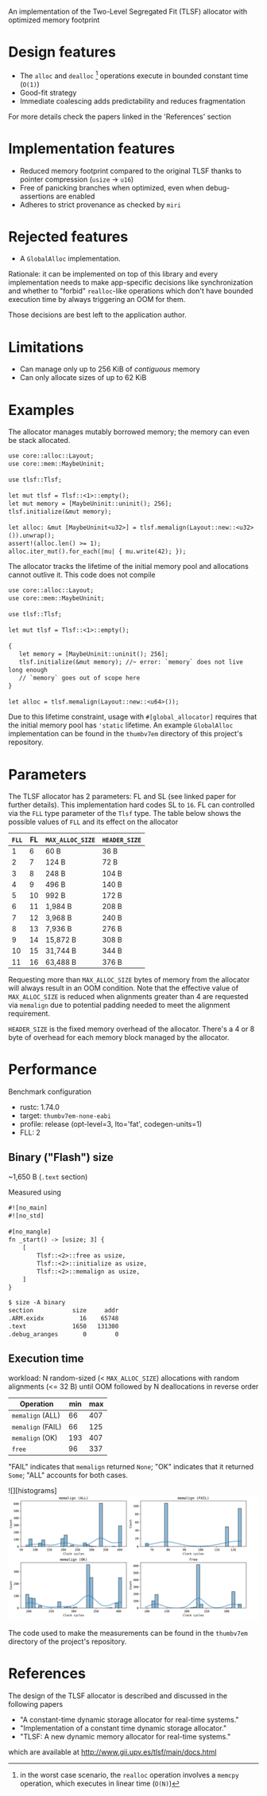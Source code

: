 An implementation of the Two-Level Segregated Fit (TLSF) allocator with optimized memory
footprint

# Design features

- The `alloc` and `dealloc` [^1] operations execute in bounded constant time (`O(1)`)
- Good-fit strategy
- Immediate coalescing adds predictability and reduces fragmentation

For more details check the papers linked in the 'References' section

[^1]: in the worst case scenario, the `realloc` operation involves a `memcpy` operation, which executes in linear time (`O(N)`)

# Implementation features

- Reduced memory footprint compared to the original TLSF thanks to pointer compression
  (`usize` -> `u16`)
- Free of panicking branches when optimized, even when debug-assertions are enabled
- Adheres to strict provenance as checked by `miri`

# Rejected features

- A `GlobalAlloc` implementation.

Rationale: it can be implemented on top of this library and every implementation needs to make
app-specific decisions like synchronization and whether to "forbid" `realloc`-like operations which
don't have bounded execution time by always triggering an OOM for them.

Those decisions are best left to the application author.

# Limitations

- Can manage only up to 256 KiB of _contiguous_ memory
- Can only allocate sizes of up to 62 KiB

# Examples

The allocator manages mutably borrowed memory; the memory can even be stack allocated.

```
use core::alloc::Layout;
use core::mem::MaybeUninit;

use tlsf::Tlsf;

let mut tlsf = Tlsf::<1>::empty();
let mut memory = [MaybeUninit::uninit(); 256];
tlsf.initialize(&mut memory);

let alloc: &mut [MaybeUninit<u32>] = tlsf.memalign(Layout::new::<u32>()).unwrap();
assert!(alloc.len() >= 1);
alloc.iter_mut().for_each(|mu| { mu.write(42); });
```

The allocator tracks the lifetime of the initial memory pool and allocations cannot outlive it. This
code does not compile

```compile_fail
use core::alloc::Layout;
use core::mem::MaybeUninit;

use tlsf::Tlsf;

let mut tlsf = Tlsf::<1>::empty();

{
   let memory = [MaybeUninit::uninit(); 256];
   tlsf.initialize(&mut memory); //~ error: `memory` does not live long enough
   // `memory` goes out of scope here
}

let alloc = tlsf.memalign(Layout::new::<u64>());
```

Due to this lifetime constraint, usage with `#[global_allocator]` requires that the initial memory
pool has `'static` lifetime. An example `GlobalAlloc` implementation can be found in the `thumbv7em`
directory of this project's repository.

# Parameters

The TLSF allocator has 2 parameters: FL and SL (see linked paper for further details). This
implementation hard codes SL to `16`. FL can controlled via the `FLL` type parameter of the `Tlsf`
type. The table below shows the possible values of `FLL` and its effect on the allocator

| `FLL` | FL  | `MAX_ALLOC_SIZE` | `HEADER_SIZE` |
| ----- | --- | ---------------- | ------------- |
| 1     | 6   | 60 B             | 36 B          |
| 2     | 7   | 124 B            | 72 B          |
| 3     | 8   | 248 B            | 104 B         |
| 4     | 9   | 496 B            | 140 B         |
| 5     | 10  | 992 B            | 172 B         |
| 6     | 11  | 1,984 B          | 208 B         |
| 7     | 12  | 3,968 B          | 240 B         |
| 8     | 13  | 7,936 B          | 276 B         |
| 9     | 14  | 15,872 B         | 308 B         |
| 10    | 15  | 31,744 B         | 344 B         |
| 11    | 16  | 63,488 B         | 376 B         |

Requesting more than `MAX_ALLOC_SIZE` bytes of memory from the allocator will always result in an
OOM condition. Note that the effective value of `MAX_ALLOC_SIZE` is reduced when alignments greater
than 4 are requested via `memalign` due to potential padding needed to meet the alignment
requirement.

`HEADER_SIZE` is the fixed memory overhead of the allocator. There's a 4 or 8 byte of overhead for
each memory block managed by the allocator.

# Performance

Benchmark configuration

- rustc: 1.74.0
- target: `thumbv7em-none-eabi`
- profile: release (opt-level=3, lto='fat', codegen-units=1)
- FLL: 2

## Binary ("Flash") size

~1,650 B (`.text` section)

Measured using

```ignore
#![no_main]
#![no_std]

#[no_mangle]
fn _start() -> [usize; 3] {
    [
        Tlsf::<2>::free as usize,
        Tlsf::<2>::initialize as usize,
        Tlsf::<2>::memalign as usize,
    ]
}
```

```text
$ size -A binary
section           size     addr
.ARM.exidx          16    65748
.text             1650   131300
.debug_aranges       0        0
```

## Execution time

workload: N random-sized (< `MAX_ALLOC_SIZE`) allocations with random alignments (<= 32 B) until OOM
followed by N deallocations in reverse order

| Operation         | min | max |
| ----------------- | --- | --- |
| `memalign` (ALL)  | 66  | 407 |
| `memalign` (FAIL) | 66  | 125 |
| `memalign` (OK)   | 193 | 407 |
| `free`            | 96  | 337 |

"FAIL" indicates that `memalign` returned `None`; "OK" indicates that it returned `Some`; "ALL"
accounts for both cases.

![][histograms]
![](/images/histograms.svg)

The code used to make the measurements can be found in the `thumbv7em` directory of the project's
repository.

# References

The design of the TLSF allocator is described and discussed in the following papers

- "A constant-time dynamic storage allocator for real-time systems."
- "Implementation of a constant time dynamic storage allocator."
- "TLSF: A new dynamic memory allocator for real-time systems."

which are available at <http://www.gii.upv.es/tlsf/main/docs.html>
